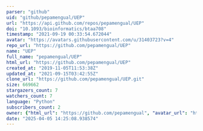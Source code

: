 ```yaml
---
parser: "github"
uid: "github/pepamengual/UEP"
url: "https://api.github.com/repos/pepamengual/UEP"
doi: "10.1093/bioinformatics/btaa708"
timestamp: "2021-09-19 00:33:54.672044"
avatar: "https://avatars.githubusercontent.com/u/31403723?v=4"
repo_url: "https://github.com/pepamengual/UEP"
name: "UEP"
full_name: "pepamengual/UEP"
html_url: "https://github.com/pepamengual/UEP"
created_at: "2019-11-05T11:53:38Z"
updated_at: "2021-09-15T03:42:55Z"
clone_url: "https://github.com/pepamengual/UEP.git"
size: 669662
stargazers_count: 7
watchers_count: 7
language: "Python"
subscribers_count: 2
owner: {"html_url": "https://github.com/pepamengual", "avatar_url": "https://avatars.githubusercontent.com/u/31403723?v=4", "login": "pepamengual", "type": "User"}
date: "2025-04-05 14:25:08.938574"
---
```

